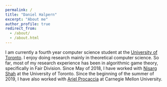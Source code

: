 ```yaml
---
permalink: /
title: "Daniel Halpern"
excerpt: "About me"
author_profile: true
redirect_from: 
  - /about/
  - /about.html
---
```


I am currently a fourth year computer science student at the [University of Toronto](https://www.utoronto.ca). I enjoy doing research mainly in theoretical computer science. So far, most of my research experience has been in algorithmic game theory, specifically in Fair Division. Since May of 2018, I have worked with [Nisarg Shah](https://www.cs.toronto.edu/~nisarg/) at the University of Toronto. Since the beginning of the summer of 2019, I have also worked with [Ariel Procaccia](http://procaccia.info) at Carnegie Mellon University.